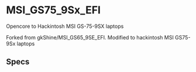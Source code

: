 # MSI_GS75_9Sx_EFI
Opencore to Hackintosh MSI GS-75-9SX laptops

Forked from gkShine/MSI_GS65_9SE_EFI. Modified to hackintosh MSI GS75-9Sx laptops

## Specs
